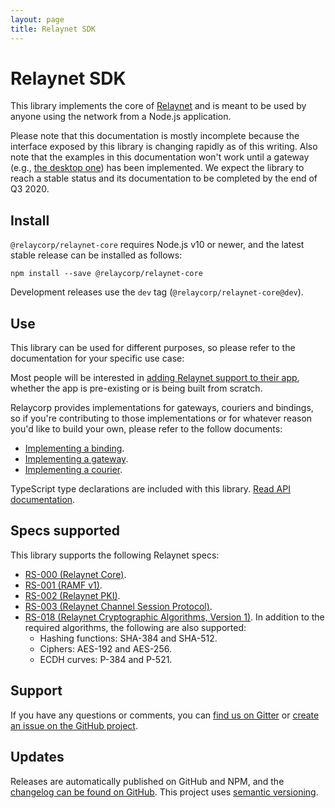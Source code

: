 ```yaml
---
layout: page
title: Relaynet SDK
---
```

# Relaynet SDK

This library implements the core of [Relaynet](https://relaynet.link/) and is meant to be used by anyone using the network from a Node.js application.

Please note that this documentation is mostly incomplete because the interface exposed by this library is changing rapidly as of this writing. Also note that the examples in this documentation won't work until a gateway (e.g., [the desktop one](https://github.com/relaycorp/relaynet-gateway-desktop)) has been implemented. We expect the library to reach a stable status and its documentation to be completed by the end of Q3 2020.

## Install

`@relaycorp/relaynet-core` requires Node.js v10 or newer, and the latest stable release can be installed as follows:

```
npm install --save @relaycorp/relaynet-core
```

Development releases use the `dev` tag (`@relaycorp/relaynet-core@dev`).

## Use

This library can be used for different purposes, so please refer to the documentation for your specific use case:

Most people will be interested in [adding Relaynet support to their app](howto-service.md), whether the app is pre-existing or is being built from scratch.

Relaycorp provides implementations for gateways, couriers and bindings, so if you're contributing to those implementations or for whatever reason you'd like to build your own, please refer to the follow documents:

- [Implementing a binding](howto-binding.md).
- [Implementing a gateway](howto-gateway.md).
- [Implementing a courier](howto-courier.md).

TypeScript type declarations are included with this library. [Read API documentation](./api).

## Specs supported

This library supports the following Relaynet specs:

- [RS-000 (Relaynet Core)](https://specs.relaynet.link/RS-000).
- [RS-001 (RAMF v1)](https://specs.relaynet.link/RS-001).
- [RS-002 (Relaynet PKI)](https://specs.relaynet.link/RS-002).
- [RS-003 (Relaynet Channel Session Protocol)](https://specs.relaynet.link/RS-003).
- [RS-018 (Relaynet Cryptographic Algorithms, Version 1)](https://specs.relaynet.link/RS-018). In addition to the required algorithms, the following are also supported:
  - Hashing functions: SHA-384 and SHA-512.
  - Ciphers: AES-192 and AES-256.
  - ECDH curves: P-384 and P-521.

## Support

If you have any questions or comments, you can [find us on Gitter](https://gitter.im/relaynet/community) or [create an issue on the GitHub project](https://github.com/relaycorp/relaynet-core-js/issues/new/choose).

## Updates

Releases are automatically published on GitHub and NPM, and the [changelog can be found on GitHub](https://github.com/relaycorp/relaynet-core-js/releases). This project uses [semantic versioning](https://semver.org/).
